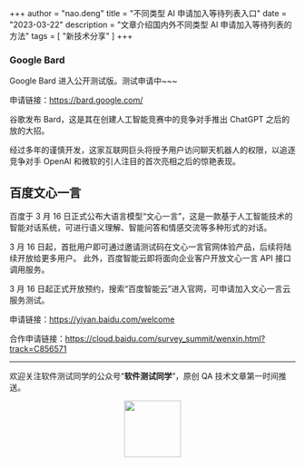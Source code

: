 +++
author = "nao.deng"
title = "不同类型 AI 申请加入等待列表入口"
date = "2023-03-22"
description = "文章介绍国内外不同类型 AI 申请加入等待列表的方法"
tags = [
"新技术分享"
]
+++

### Google Bard

Google Bard 进入公开测试版。测试申请中~~~

申请链接：https://bard.google.com/

谷歌发布 Bard，这是其在创建人工智能竞赛中的竞争对手推出 ChatGPT 之后的放的大招。

经过多年的谨慎开发，这家互联网巨头将授予用户访问聊天机器人的权限，以追逐竞争对手 OpenAI 和微软的引人注目的首次亮相之后的惊艳表现。

## 百度文心一言

百度于 3 月 16 日正式公布大语言模型“文心一言”，这是一款基于人工智能技术的智能对话系统，可进行语义理解、智能问答和情感交流等多种形式的对话。

3 月 16 日起，首批用户即可通过邀请测试码在文心一言官网体验产品，后续将陆续开放给更多用户。
此外，百度智能云即将面向企业客户开放文心一言 API 接口调用服务。

3 月 16 日起正式开放预约，搜索“百度智能云”进入官网，可申请加入文心一言云服务测试。

申请链接：https://yiyan.baidu.com/welcome

合作申请链接：https://cloud.baidu.com/survey_summit/wenxin.html?track=C856571


---
欢迎关注软件测试同学的公众号“**软件测试同学**”，原创 QA 技术文章第一时间推送。
<!-- markdownlint-disable MD045 -->
<!-- markdownlint-disable MD033 -->
<center>
  <img src="https://cdn.jsdelivr.net/gh/naodeng/blogimg@master/uPic/2023112015'QR Code for 公众号.jpg" style="width: 100px;">
</center>
<!-- markdownlint-disable MD033 -->
<!-- markdownlint-disable MD045 -->